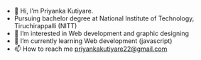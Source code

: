 - 👋 Hi, I’m Priyanka Kutiyare.
-  Pursuing bachelor degree at National Institute of Technology, Tiruchirappalli (NITT)
- 👀 I’m interested in Web development and graphic designing 
- 🌱 I’m currently learning Web development (javascript)
- 📫 How to reach me priyankakutiyare22@gmail.com

<!---
PRIYANKAKUTIYARE/PRIYANKAKUTIYARE is a ✨ special ✨ repository because its `README.md` (this file) appears on your GitHub profile.
You can click the Preview link to take a look at your changes.
--->

